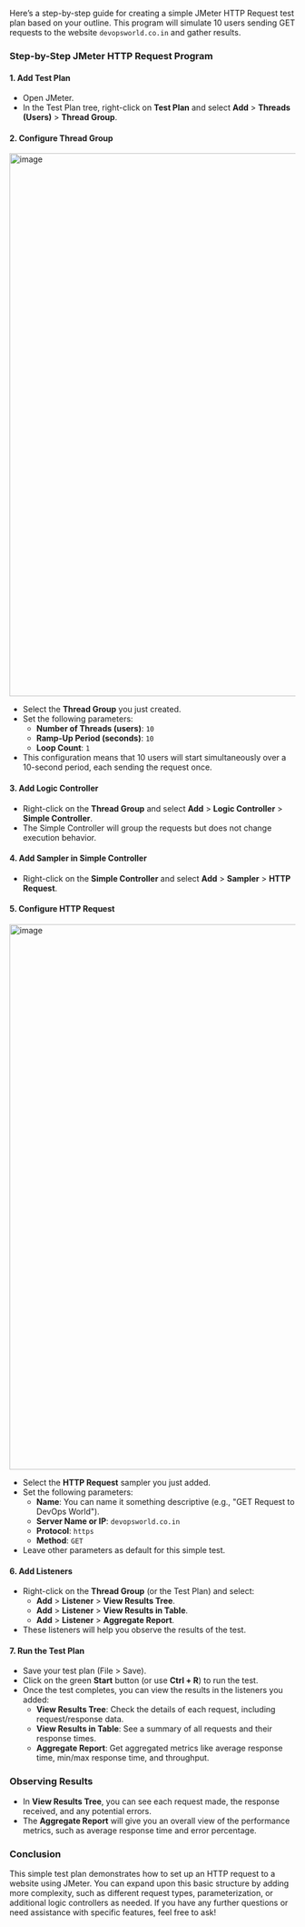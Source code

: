 Here’s a step-by-step guide for creating a simple JMeter HTTP Request test plan based on your outline. This program will simulate 10 users sending GET requests to the website `devopsworld.co.in` and gather results.

### Step-by-Step JMeter HTTP Request Program

#### 1. Add Test Plan
- Open JMeter.
- In the Test Plan tree, right-click on **Test Plan** and select **Add** > **Threads (Users)** > **Thread Group**.

#### 2. Configure Thread Group
<img width="955" alt="image" src="https://github.com/user-attachments/assets/3eff550b-f138-4002-98ce-0b042941b224">


- Select the **Thread Group** you just created.
- Set the following parameters:
  - **Number of Threads (users)**: `10`
  - **Ramp-Up Period (seconds)**: `10`
  - **Loop Count**: `1`
- This configuration means that 10 users will start simultaneously over a 10-second period, each sending the request once.

#### 3. Add Logic Controller
- Right-click on the **Thread Group** and select **Add** > **Logic Controller** > **Simple Controller**.
- The Simple Controller will group the requests but does not change execution behavior.

#### 4. Add Sampler in Simple Controller
- Right-click on the **Simple Controller** and select **Add** > **Sampler** > **HTTP Request**.

#### 5. Configure HTTP Request
<img width="959" alt="image" src="https://github.com/user-attachments/assets/2e7101ad-48ae-43e5-accb-3e1fd3554eb4">

- Select the **HTTP Request** sampler you just added.
- Set the following parameters:
  - **Name**: You can name it something descriptive (e.g., "GET Request to DevOps World").
  - **Server Name or IP**: `devopsworld.co.in`
  - **Protocol**: `https`
  - **Method**: `GET`
- Leave other parameters as default for this simple test.

#### 6. Add Listeners
- Right-click on the **Thread Group** (or the Test Plan) and select:
  - **Add** > **Listener** > **View Results Tree**.
  - **Add** > **Listener** > **View Results in Table**.
  - **Add** > **Listener** > **Aggregate Report**.
- These listeners will help you observe the results of the test.

#### 7. Run the Test Plan
- Save your test plan (File > Save).
- Click on the green **Start** button (or use **Ctrl + R**) to run the test.
- Once the test completes, you can view the results in the listeners you added:
  - **View Results Tree**: Check the details of each request, including request/response data.
  - **View Results in Table**: See a summary of all requests and their response times.
  - **Aggregate Report**: Get aggregated metrics like average response time, min/max response time, and throughput.

### Observing Results
- In **View Results Tree**, you can see each request made, the response received, and any potential errors.
- The **Aggregate Report** will give you an overall view of the performance metrics, such as average response time and error percentage.

### Conclusion
This simple test plan demonstrates how to set up an HTTP request to a website using JMeter. You can expand upon this basic structure by adding more complexity, such as different request types, parameterization, or additional logic controllers as needed. If you have any further questions or need assistance with specific features, feel free to ask!
